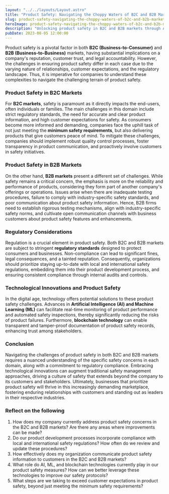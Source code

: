 ```yaml
---
layout: "../../layouts/Layout.astro"
title: "Product Safety: Navigating the Choppy Waters of B2C and B2B Markets"
slug: product-safety-navigating-the-choppy-waters-of-b2c-and-b2b-markets
heroImage: product-safety-navigating-the-choppy-waters-of-b2c-and-b2b-markets.png
description: "Unlocking product safety in B2C and B2B markets through AI, ML, and regulatory compliance for customer-focused business success."
pubDate: 2023-08-05 12:00:00
---
```


Product safety is a pivotal factor in both **B2C (Business-to-Consumer)** and **B2B (Business-to-Business)** markets, having substantial implications on a company's reputation, customer trust, and legal accountability. However, the challenges in ensuring product safety differ in each case due to the varying nature of relationships, customer expectations, and the regulatory landscape. Thus, it is imperative for companies to understand these complexities to navigate the challenging terrain of product safety.

### Product Safety in B2C Markets

For **B2C markets**, safety is paramount as it directly impacts the end-users, often individuals or families. The main challenges in this domain include strict regulatory standards, the need for accurate and clear product information, and high customer expectations for safety. As consumers become more informed and demanding, companies face the uphill task of not just meeting the **minimum safety requirements**, but also delivering products that give customers peace of mind. To mitigate these challenges, companies should implement robust quality control processes, foster transparency in product communication, and proactively involve customers in safety initiatives.

### Product Safety in B2B Markets

On the other hand, **B2B markets** present a different set of challenges. While safety remains a critical concern, the emphasis is more on the reliability and performance of products, considering they form part of another company's offerings or operations. Issues arise when there are inadequate testing procedures, failure to comply with industry-specific safety standards, and poor communication about product safety information. Hence, B2B firms need to establish rigorous testing mechanisms, align with industry-specific safety norms, and cultivate open communication channels with business customers about product safety features and enhancements.

### Regulatory Considerations

Regulation is a crucial element in product safety. Both B2C and B2B markets are subject to stringent **regulatory standards** designed to protect consumers and businesses. Non-compliance can lead to significant fines, legal consequences, and a tainted reputation. Consequently, organizations should prioritize staying up-to-date with local and international safety regulations, embedding them into their product development process, and ensuring consistent compliance through internal audits and controls.

### Technological Innovations and Product Safety

In the digital age, technology offers potential solutions to these product safety challenges. Advances in **Artificial Intelligence (AI) and Machine Learning (ML)** can facilitate real-time monitoring of product performance and automated safety inspections, thereby significantly reducing the risks of product failures. Furthermore, **blockchain technology** can enable transparent and tamper-proof documentation of product safety records, enhancing trust among stakeholders.

### Conclusion

Navigating the challenges of product safety in both B2C and B2B markets requires a nuanced understanding of the specific safety concerns in each domain, along with a commitment to regulatory compliance. Embracing technological innovations can augment traditional safety management approaches, driving a culture of safety that extends beyond the company to its customers and stakeholders. Ultimately, businesses that prioritize product safety will thrive in this increasingly demanding marketplace, fostering enduring relationships with customers and standing out as leaders in their respective industries.

### Reflect on the following

1. How does my company currently address product safety concerns in the B2C and B2B markets? Are there any areas where improvements can be made?
2. Do our product development processes incorporate compliance with local and international safety regulations? How often do we review and update these procedures?
3. How effectively does my organization communicate product safety information to customers in the B2C and B2B markets?
4. What role do AI, ML, and blockchain technologies currently play in our product safety measures? How can we better leverage these technologies to improve our safety protocols?
5. What steps are we taking to exceed customer expectations in product safety, beyond just meeting the minimum safety requirements?

<!-- Content for LinkedIn

Product safety is a non-negotiable aspect for both B2C and B2B markets. For B2C, safety directly influences customer trust and regulatory compliance. For B2B, product safety aligns with reliability and performance, critical for smooth business operations.

In both markets, navigating the challenges of product safety requires robust quality control processes, transparent product communication, rigorous testing mechanisms, and compliance with industry-specific safety norms.

Today's digital age offers tools such as AI, ML, and blockchain to enhance safety measures, creating an environment of trust for stakeholders. Embracing such technological advancements can ensure businesses not only meet regulatory standards but also exceed customer expectations.

In conclusion, effective product safety management can drive customer-focused business success in B2C and B2B markets alike.

Reflect on the following:

1. How does my company currently address product safety concerns in the B2C and B2B markets? Are there any areas where improvements can be made?
2. Do our product development processes incorporate compliance with local and international safety regulations? How often do we review and update these procedures?
3. How effectively does my organization communicate product safety information to customers in the B2C and B2B markets?
4. What role do AI, ML, and blockchain technologies currently play in our product safety measures? How can we better leverage these technologies to improve our safety protocols?
5. What steps are we taking to exceed customer expectations in product safety, beyond just meeting the minimum safety requirements?

#ProductSafety #B2C #B2B #BusinessSuccess

-->
